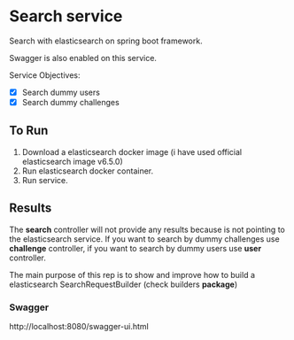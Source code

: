 # Search service
Search with elasticsearch on spring boot framework.

Swagger is also enabled on this service.

Service Objectives:
- [x] Search dummy users
- [x] Search dummy challenges

## To Run
1. Download a elasticsearch docker image (i have used official elasticsearch image v6.5.0)
2. Run elasticsearch docker container.
3. Run service.

## Results
The **search** controller will not provide any results because is not pointing to the elasticsearch service.
If you want to search by dummy challenges use **challenge** controller, if you want to search by dummy users use **user** controller.

The main purpose of this rep is to show and improve how to build a elasticsearch SearchRequestBuilder (check builders __package__)

### Swagger
http://localhost:8080/swagger-ui.html



